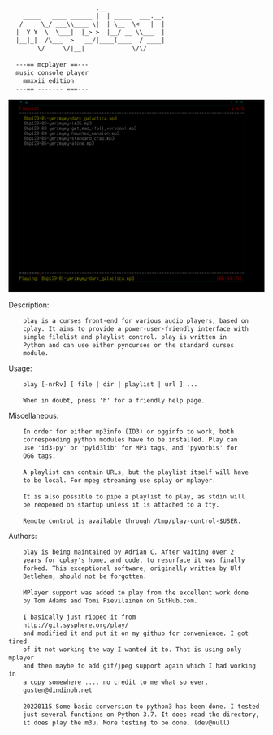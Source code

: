 
                            .__
        _____   ____ ______ |  | _____  ___.__.
       /     \_/ ___\\____ \|  | \__  \<   |  |
      |  Y Y  \  \___|  |_> >  |__/ __ \\___  |
      |__|_|  /\___  >   __/|____(____  / ____|
            \/     \/|__|             \/\/
      
      ---== mcplayer ==---
      music console player 
        mmxxii edition 
      ---== ------- ===---
        
![MCPLAYER SCREEN](https://raw.githubusercontent.com/mtatton/mcplay/master/mcplay.png)

Description:

        play is a curses front-end for various audio players, based on
        cplay. It aims to provide a power-user-friendly interface with
        simple filelist and playlist control. play is written in
        Python and can use either pyncurses or the standard curses
        module.

Usage:

        play [-nrRv] [ file | dir | playlist | url ] ...

        When in doubt, press 'h' for a friendly help page.

Miscellaneous:

        In order for either mp3info (ID3) or ogginfo to work, both
        corresponding python modules have to be installed. Play can
        use 'id3-py' or 'pyid3lib' for MP3 tags, and 'pyvorbis' for
        OGG tags.

        A playlist can contain URLs, but the playlist itself will have
        to be local. For mpeg streaming use splay or mplayer.

        It is also possible to pipe a playlist to play, as stdin will
        be reopened on startup unless it is attached to a tty.

        Remote control is available through /tmp/play-control-$USER.

Authors:

        play is being maintained by Adrian C. After waiting over 2
        years for cplay's home, and code, to resurface it was finally
        forked. This exceptional software, originally written by Ulf
        Betlehem, should not be forgotten.

        MPlayer support was added to play from the excellent work done
        by Tom Adams and Tomi Pievilainen on GitHub.com.

        I basically just ripped it from
        http://git.sysphere.org/play/
        and modified it and put it on my github for convenience. I got tired
        of it not working the way I wanted it to. That is using only mplayer
        and then maybe to add gif/jpeg support again which I had working in
        a copy somewhere .... no credit to me what so ever.
        gusten@dindinoh.net

        20220115 Some basic conversion to python3 has been done. I tested
        just several functions on Python 3.7. It does read the directory,
        it does play the m3u. More testing to be done. (dev@null)
